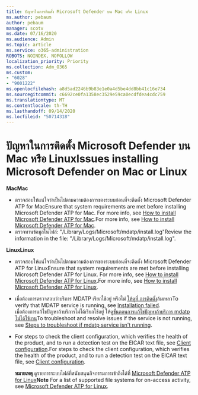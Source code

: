 ```yaml
---
title: ปัญหาในการติดตั้ง Microsoft Defender บน Mac หรือ Linux
ms.author: pebaum
author: pebaum
manager: scotv
ms.date: 07/16/2020
ms.audience: Admin
ms.topic: article
ms.service: o365-administration
ROBOTS: NOINDEX, NOFOLLOW
localization_priority: Priority
ms.collection: Adm_O365
ms.custom:
- "6028"
- "9001222"
ms.openlocfilehash: a8d5ad2246b9b83e1e0a4d5be4dd8bb41c16e734
ms.sourcegitcommit: c6692ce0fa1358ec3529e59ca0ecdfdea4cdc759
ms.translationtype: MT
ms.contentlocale: th-TH
ms.lasthandoff: 09/14/2020
ms.locfileid: "50714318"
---
```

# <a name="issues-installing-microsoft-defender-on-mac-or-linux"></a><span data-ttu-id="0430d-102">ปัญหาในการติดตั้ง Microsoft Defender บน Mac หรือ Linux</span><span class="sxs-lookup"><span data-stu-id="0430d-102">Issues installing Microsoft Defender on Mac or Linux</span></span>

<span data-ttu-id="0430d-103">**Mac**</span><span class="sxs-lookup"><span data-stu-id="0430d-103">**Mac**</span></span>

- <span data-ttu-id="0430d-104">ตรวจสอบให้แน่ใจว่าเป็นไปตามความต้องการของระบบก่อนที่จะติดตั้ง Microsoft Defender ATP for Mac</span><span class="sxs-lookup"><span data-stu-id="0430d-104">Ensure that system requirements are met before installing Microsoft Defender ATP for Mac.</span></span> <span data-ttu-id="0430d-105">For more info, see [How to install Microsoft Defender ATP for Mac](https://docs.microsoft.com/windows/security/threat-protection/microsoft-defender-atp/microsoft-defender-atp-mac#how-to-install-microsoft-defender-atp-for-mac).</span><span class="sxs-lookup"><span data-stu-id="0430d-105">For more info, see [How to install Microsoft Defender ATP for Mac](https://docs.microsoft.com/windows/security/threat-protection/microsoft-defender-atp/microsoft-defender-atp-mac#how-to-install-microsoft-defender-atp-for-mac).</span></span>  
- <span data-ttu-id="0430d-106">ตรวจทานข้อมูลในไฟล์: "/Library/Logs/Microsoft/mdatp/install.log"</span><span class="sxs-lookup"><span data-stu-id="0430d-106">Review the information in the file: "/Library/Logs/Microsoft/mdatp/install.log".</span></span>

<span data-ttu-id="0430d-107">**Linux**</span><span class="sxs-lookup"><span data-stu-id="0430d-107">**Linux**</span></span>

- <span data-ttu-id="0430d-108">ตรวจสอบให้แน่ใจว่าเป็นไปตามความต้องการของระบบก่อนที่จะติดตั้ง Microsoft Defender ATP for Linux</span><span class="sxs-lookup"><span data-stu-id="0430d-108">Ensure that system requirements are met before installing Microsoft Defender ATP for Linux.</span></span> <span data-ttu-id="0430d-109">For more info, see [How to install Microsoft Defender ATP for Linux](https://docs.microsoft.com/windows/security/threat-protection/microsoft-defender-atp/microsoft-defender-atp-linux#system-requirements).</span><span class="sxs-lookup"><span data-stu-id="0430d-109">For more info, see [How to install Microsoft Defender ATP for Linux](https://docs.microsoft.com/windows/security/threat-protection/microsoft-defender-atp/microsoft-defender-atp-linux#system-requirements).</span></span> 
- <span data-ttu-id="0430d-110">เมื่อต้องการตรวจสอบว่าบริการ MDATP เรียกใช้อยู่ หรือไม่ [ให้ดูที่ การติดตั้ง](https://docs.microsoft.com/windows/security/threat-protection/microsoft-defender-atp/linux-support-install#installation-failed)ล้มเหลว</span><span class="sxs-lookup"><span data-stu-id="0430d-110">To verify that MDATP service is running, see [Installation failed](https://docs.microsoft.com/windows/security/threat-protection/microsoft-defender-atp/linux-support-install#installation-failed).</span></span>  
    <span data-ttu-id="0430d-111">เมื่อต้องการแก้ไขปัญหาถ้าบริการไม่ได้เรียกใช้อยู่ ให้ดู[ขั้นตอนการแก้ไขปัญหาถ้าบริการ mdatp ไม่ได้ใช้งาน](https://docs.microsoft.com/windows/security/threat-protection/microsoft-defender-atp/linux-support-install#steps-to-troubleshoot-if-mdatp-service-isnt-running)</span><span class="sxs-lookup"><span data-stu-id="0430d-111">To troubleshoot and resolve issues if the service is not running, see [Steps to troubleshoot if mdatp service isn't running](https://docs.microsoft.com/windows/security/threat-protection/microsoft-defender-atp/linux-support-install#steps-to-troubleshoot-if-mdatp-service-isnt-running).</span></span>
- <span data-ttu-id="0430d-112">For steps to check the client configuration, which verifies the health of the product, and to run a detection test on the EICAR text file, see [Client configuration](https://docs.microsoft.com/windows/security/threat-protection/microsoft-defender-atp/linux-install-manually#client-configuration).</span><span class="sxs-lookup"><span data-stu-id="0430d-112">For steps to check the client configuration, which verifies the health of the product, and to run a detection test on the EICAR text file, see [Client configuration](https://docs.microsoft.com/windows/security/threat-protection/microsoft-defender-atp/linux-install-manually#client-configuration).</span></span>  

    <span data-ttu-id="0430d-113">**หมายเหตุ** ดูรายการระบบไฟล์ที่สนับสนุนกิจกรรมการเข้าถึงได้ที่ [Microsoft Defender ATP for Linux](https://docs.microsoft.com/windows/security/threat-protection/microsoft-defender-atp/microsoft-defender-atp-linux#system-requirements)</span><span class="sxs-lookup"><span data-stu-id="0430d-113">**Note** For a list of supported file systems for on-access activity, see [Microsoft Defender ATP for Linux](https://docs.microsoft.com/windows/security/threat-protection/microsoft-defender-atp/microsoft-defender-atp-linux#system-requirements).</span></span>